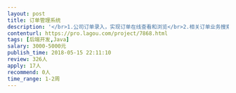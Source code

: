 ```yaml
---                
layout: post       
title: 订单管理系统           
description: '</br>1.公司订单录入，实现订单在线查看和浏览</br>2.相关订单业务搜索功能，能够导出相关搜索的结果</br>3.指定客户管理管理系统</br>'     
contenturl: https://pro.lagou.com/project/7868.html      
tags: [后端开发,Java]            
salary: 3000-5000元          
publish_time: 2018-05-15 22:11:10         
review: 326人                   
apply: 17人                   
recommend: 0人                   
time_range: 1-2周              
---                 
```


